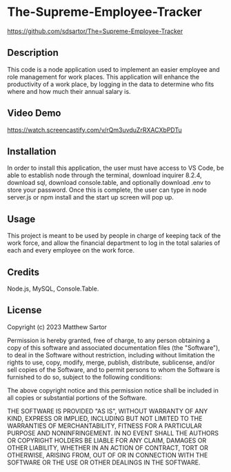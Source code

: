 # The-Supreme-Employee-Tracker
https://github.com/sdsartor/The=Supreme-Employee-Tracker
## Description
This code is a node application used to implement an easier employee and role management for work places.  This application will enhance the productivity of a work place, by logging in the data to determine who fits where and how much their annual salary is.
## Video Demo
https://watch.screencastify.com/v/rQm3uvduZrRXACXbPDTu
## Installation
In order to install this application, the user must have access to VS Code, be able to establish node through the terminal, download inquirer 8.2.4, download sql, download console.table, and optionally download .env to store your password.  Once this is complete, the user can type in node server.js or npm install and the start up screen will pop up.
## Usage
This project is meant to be used by people in charge of keeping tack of the work force, and allow the financial department to log in the total salaries of each and every employee on the work force.
## Credits
Node.js, MySQL, Console.Table.
## License
Copyright (c) 2023 Matthew Sartor

Permission is hereby granted, free of charge, to any person obtaining a copy of this software and associated documentation files (the "Software"), to deal in the Software without restriction, including without limitation the rights to use, copy, modify, merge, publish, distribute, sublicense, and/or sell copies of the Software, and to permit persons to whom the Software is furnished to do so, subject to the following conditions:

The above copyright notice and this permission notice shall be included in all copies or substantial portions of the Software.

THE SOFTWARE IS PROVIDED "AS IS", WITHOUT WARRANTY OF ANY KIND, EXPRESS OR IMPLIED, INCLUDING BUT NOT LIMITED TO THE WARRANTIES OF MERCHANTABILITY, FITNESS FOR A PARTICULAR PURPOSE AND NONINFRINGEMENT. IN NO EVENT SHALL THE AUTHORS OR COPYRIGHT HOLDERS BE LIABLE FOR ANY CLAIM, DAMAGES OR OTHER LIABILITY, WHETHER IN AN ACTION OF CONTRACT, TORT OR OTHERWISE, ARISING FROM, OUT OF OR IN CONNECTION WITH THE SOFTWARE OR THE USE OR OTHER DEALINGS IN THE SOFTWARE.

